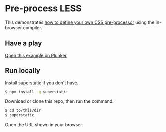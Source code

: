 # Pre-process LESS

This demonstrates [how to define your own CSS pre-processor](https://riot.js.org/guide/compiler/#any-language) using the in-browser compiler.

## Have a play

[Open this example on Plunker](https://riot.js.org/examples/plunker/?app=pre-process-less)

## Run locally

Install superstatic if you don't have.

```bash
$ npm install -g superstatic
```

Download or clone this repo, then run the command.

```bash
$ cd to/this/dir
$ superstatic
```

Open the URL shown in your browser.

